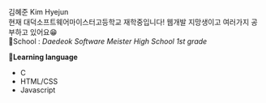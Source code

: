 김혜준 Kim Hyejun  
현재 대덕소프트웨어마이스터고등학교 재학중입니다! 웹개발 지망생이고 여러가지 공부하고 있어요😁  
🏫School : *Daedeok Software Meister High School 1st grade*  

💬**Learning language**  
- C
- HTML/CSS
- Javascript
